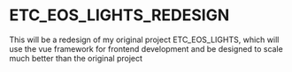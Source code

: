 # ETC_EOS_LIGHTS_REDESIGN
This will be a redesign of my original project ETC_EOS_LIGHTS, which will use the vue framework for frontend development and be designed to scale much better than the original project
